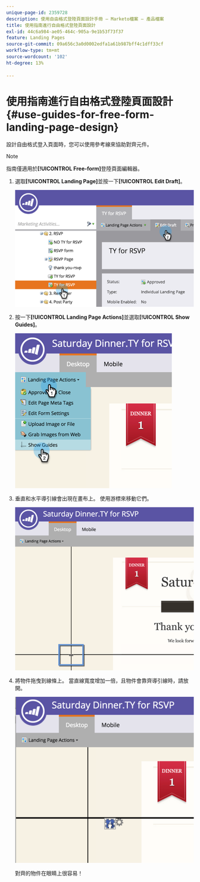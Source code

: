 ```yaml
---
unique-page-id: 2359728
description: 使用自由格式登陸頁面設計手冊 — Marketo檔案 — 產品檔案
title: 使用指南進行自由格式登陸頁面設計
exl-id: 44c6a984-ae05-464c-905a-9e1b53f73f37
feature: Landing Pages
source-git-commit: 09a656c3a0d0002edfa1a61b987bff4c1dff33cf
workflow-type: tm+mt
source-wordcount: '102'
ht-degree: 13%

---
```


# 使用指南進行自由格式登陸頁面設計 {#use-guides-for-free-form-landing-page-design}

設計自由格式登入頁面時，您可以使用參考線來協助對齊元件。

>[!NOTE]
>
>指南僅適用於&#x200B;**[!UICONTROL Free-form]**&#x200B;登陸頁面編輯器。

1. 選取&#x200B;**[!UICONTROL Landing Page]**&#x200B;並按一下&#x200B;**[!UICONTROL Edit Draft]**。

   ![](assets/image2015-5-20-14-3a10-3a9.png)

1. 按一下&#x200B;**[!UICONTROL Landing Page Actions]**&#x200B;並選取&#x200B;**[!UICONTROL Show Guides]**。

   ![](assets/image2015-5-20-14-3a12-3a15.png)

1. 垂直和水平導引線會出現在畫布上。 使用游標來移動它們。

   ![](assets/image2015-5-20-14-3a15-3a9.png)

1. 將物件拖曳到線條上。 當直線寬度增加一倍，且物件會靠齊導引線時，請放開。

   ![](assets/image2015-5-20-14-3a17-3a24.png)

   對齊的物件在眼睛上很容易！
